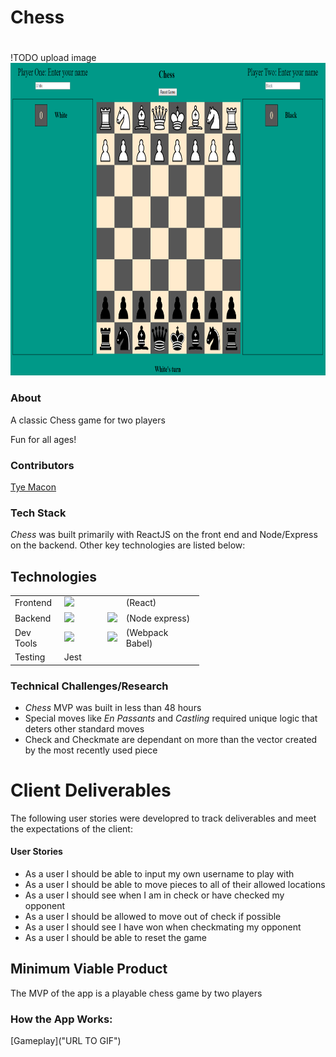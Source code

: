 # Chess

# <p align="center">
  !TODO upload image
  <img width="800" height="500" src="title-screen.png">
  </p>

### About

A classic Chess game for two players

Fun for all ages! 

### Contributors

[Tye Macon](https://github.com/tyemacon)

### Tech Stack
*Chess* was built primarily with ReactJS on the front end and Node/Express on the backend. Other key technologies are listed below:

## Technologies

<table style="width:60%">
  <tr>

  </tr>
  <tr>
    <td class="subheading">Frontend</td>
    <td><img src="https://lh3.googleusercontent.com/ZIHOUCCxFaB7NirPhEX4K8cyTPIMvxvdJxpuhjb_qJ_dk-z7qEgD8riaR0ODXzXQZYn23zHpFiwGzxTDT88FTLeUMoPqlIjyLKoL1am8MH5pCoJExjL8SUC8uaeeiAjvQB0_vym6" width="65"/></td> 
    <td></td>
    <td class="tech">(React)</td>
  </tr>
  <tr rowspan="2">
    <td class="subheading">Backend</td>
    <td><img src="https://lh5.googleusercontent.com/rdAoVdYKOCnmtev6t7DJrEY7mG4iYsRPqeTH0Z-OrlsVmiea3q5SMtOGNSa7HzJcyxcIcelTacG5gPNgyBoIviiNcLbohQAicvpldcfM32Klb_ewouDRd67OtYhUAU1CEZB4rBqB" width="75" /></td> 
    <td><img src="https://lh6.googleusercontent.com/tKlT8lGB2bTDqSilr_a2y8vaO-QBUdcUIYASnslf-RAKTxUEiEBq-_gTVBP0irIP1ZWNuSvp1fouOJrQBXUr0joVmBZzNyOec4jBpOyVogPZMOYhPH6YQwYOiLdZnfuaDnFel9rn" width="75" style="padding-left: 27px;"/></td>
    <td class="tech">(Node express)</td>
  </tr>
  
  <tr>
      <td class="subheading">Dev Tools</td>
      <td><img src='https://cityscoutssss.s3.us-east-2.amazonaws.com/kisspng-webpack-computer-icons-scalable-vector-graphics-re-webpack-svg-icon-transparent-amp-png-clipart-fre-5cb7987106ca27.6083469215555359850278.png' width="60"></td>
      <td><img src='https://i2.wp.com/endlessillusoft.com/wp-content/uploads/2017/01/babel.png?w=1280' width="80" style="padding-left: 27px"><img></td>
      <td class="tech">(Webpack Babel)</td>
    </tr>
      <tr rowspan="3">
    <td class="subheading">Testing</td>
    <td>Jest</td>
    <td></td>
    <td></td>
  </tr>
</table>


### Technical Challenges/Research
- *Chess* MVP was built in less than 48 hours
- Special moves like *En Passants* and *Castling* required unique logic that deters other standard moves
- Check and Checkmate are dependant on more than the vector created by the most recently used piece

# Client Deliverables
The following user stories  were developred to track deliverables and meet the expectations of the client:

#### User Stories
* As a user I should be able to input my own username to play with
* As a user I should be able to move pieces to all of their allowed locations
* As a user I should see when I am in check or have checked my opponent
* As a user I should be allowed to move out of check if possible
* As a user I should see I have won when checkmating my opponent
* As a user I should be able to reset the game

## Minimum Viable Product 
The MVP of the app is a playable chess game by two players

### How the App Works:
[Gameplay]("URL TO GIF")